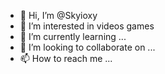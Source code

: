 - 👋 Hi, I’m @Skyioxy
- 👀 I’m interested in videos games
- 🌱 I’m currently learning ...
- 💞️ I’m looking to collaborate on ...
- 📫 How to reach me ...

<!---
Skyioxy/Skyioxy is a ✨ special ✨ repository because its `README.md` (this file) appears on your GitHub profile.
You can click the Preview link to take a look at your changes.
--->
